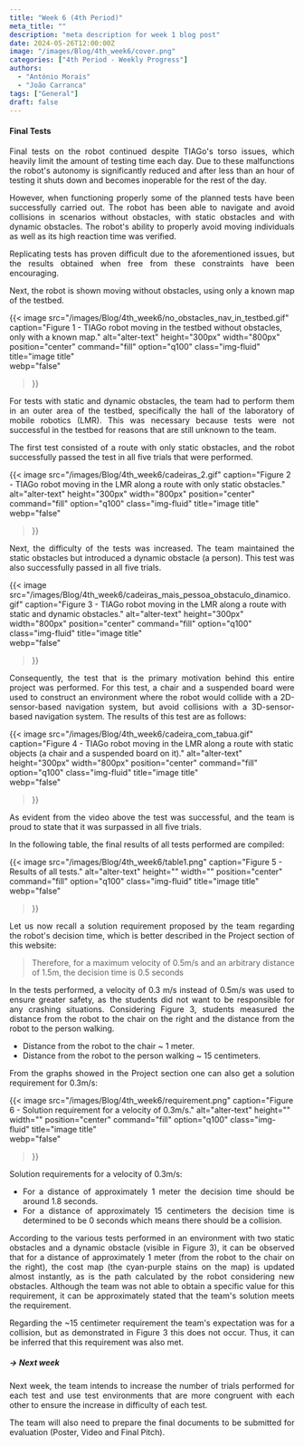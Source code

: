 ```yaml
---
title: "Week 6 (4th Period)"
meta_title: ""
description: "meta description for week 1 blog post"
date: 2024-05-26T12:00:00Z
image: "/images/Blog/4th_week6/cover.png"
categories: ["4th Period - Weekly Progress"]
authors: 
  - "António Morais"
  - "João Carranca"
tags: ["General"]
draft: false
---
```


#### Final Tests

<div style="text-align: justify;">

<!-- Final tests on the robot continued although TIago's torso issues still heavily limit the amount of time we can spend on tests on any given day. Due to the malfunctions, the robot's autonomy is very reduced and after less than an hour of testing it shuts down, becoming innoperable for the rest of the day.
 When functioning properly, however, we have been able to carry out some of the planned tests successfully, with the robot being able to navigate and avoid collisons without obstacles, with static obstacles, with dynamic obstacles and smaller sized static obstacles. 
As dynamic obstacles, we used people and verified not only the robot's ability to properly avoid moving people but its high reaction time as well. We used a bin for our first test with smaller static obstacles, which also succeeded. 
Replicating tests has proven difficult given the aformentioned issues but the results we have obtained when free from these constraints have been encouraging. -->
Final tests on the robot continued despite TIAGo's torso issues, which heavily limit the amount of testing time each day. Due to these malfunctions the robot's autonomy is significantly reduced and after less than an hour of testing it shuts down and becomes inoperable for the rest of the day.

<!-- However, when functioning properly, some of the planned tests have been successfully carried out. The robot has been able to navigate and avoid collisions in scenarios without obstacles, with static obstacles, with dynamic obstacles, and with smaller-sized static obstacles. For dynamic obstacles, people were used, and the robot's ability to properly avoid moving individuals, as well as its high reaction time, was verified. A bin was used for the first test with smaller static obstacles, which also succeeded. -->
However, when functioning properly some of the planned tests have been successfully carried out. The robot has been able to navigate and avoid collisions in scenarios without obstacles, with static obstacles and with dynamic obstacles. The robot's ability to properly avoid moving individuals as well as its high reaction time was verified. 

Replicating tests has proven difficult due to the aforementioned issues, but the results obtained when free from these constraints have been encouraging.

Next, the robot is shown moving without obstacles, using only a known map of the testbed.
</div>

{{< image 
  src="/images/Blog/4th_week6/no_obstacles_nav_in_testbed.gif" 
  caption="Figure 1 - TIAGo robot moving in the testbed without obstacles, only with a known map." 
  alt="alter-text" 
  height="300px" 
  width="800px" 
  position="center" 
  command="fill" 
  option="q100" 
  class="img-fluid" 
  title="image title"  
  webp="false" 
>}}

<div style="text-align: justify;">

For tests with static and dynamic obstacles, the team had to perform them in an outer area of the testbed, specifically the hall of the laboratory of mobile robotics (LMR). This was necessary because tests were not successful in the testbed for reasons that are still unknown to the team.

The first test consisted of a route with only static obstacles, and the robot successfully passed the test in all five trials that were performed.
</div>

{{< image 
  src="/images/Blog/4th_week6/cadeiras_2.gif" 
  caption="Figure 2 - TIAGo robot moving in the LMR along a route with only static obstacles." 
  alt="alter-text" 
  height="300px" 
  width="800px" 
  position="center" 
  command="fill" 
  option="q100" 
  class="img-fluid" 
  title="image title"  
  webp="false" 
>}}

<div style="text-align: justify;">

Next, the difficulty of the tests was increased. The team maintained the static obstacles but introduced a dynamic obstacle (a person). This test was also successfully passed in all five trials.
</div>

{{< image 
  src="/images/Blog/4th_week6/cadeiras_mais_pessoa_obstaculo_dinamico.gif" 
  caption="Figure 3 - TIAGo robot moving in the LMR along a route with static and dynamic obstacles." 
  alt="alter-text" 
  height="300px" 
  width="800px" 
  position="center" 
  command="fill" 
  option="q100" 
  class="img-fluid" 
  title="image title"  
  webp="false" 
>}}

<div style="text-align: justify;">

Consequently, the test that is the primary motivation behind this entire project was performed. For this test, a chair and a suspended board were used to construct an environment where the robot would collide with a 2D-sensor-based navigation system, but avoid collisions with a 3D-sensor-based navigation system. The results of this test are as follows:
</div>

{{< image 
  src="/images/Blog/4th_week6/cadeira_com_tabua.gif" 
  caption="Figure 4 - TIAGo robot moving in the LMR along a route with static objects (a chair and a suspended board on it)." 
  alt="alter-text" 
  height="300px" 
  width="800px" 
  position="center" 
  command="fill" 
  option="q100" 
  class="img-fluid" 
  title="image title"  
  webp="false" 
>}}

<div style="text-align: justify;">

As evident from the video above the test was successful, and the team is proud to state that it was surpassed in all five trials.

In the following table, the final results of all tests performed are compiled:
</div>

{{< image 
    src="/images/Blog/4th_week6/table1.png" 
    caption="Figure 5 - Results of all tests." 
    alt="alter-text" 
    height="" 
    width="" 
    position="center" 
    command="fill" 
    option="q100" 
    class="img-fluid" 
    title="image title"  
    webp="false" 
>}}

<div style="text-align: justify;">

Let us now recall a solution requirement proposed by the team regarding the robot's decision time, which is better described in the Project section of this website:

> Therefore, for a maximum velocity of 0.5m/s and an arbitrary distance of 1.5m, the decision time is 0.5 seconds

In the tests performed, a velocity of 0.3 m/s instead of 0.5m/s was used to ensure greater safety, as the students did not want to be responsible for any crashing situations. Considering Figure 3, students measured the distance from the robot to the chair on the right and the distance from the robot to the person walking.

- Distance from the robot to the chair ~ 1 meter.
- Distance from the robot to the person walking ~ 15 centimeters.

From the graphs showed in the Project section one can also get a solution requirement for 0.3m/s:
</div>

{{< image 
    src="/images/Blog/4th_week6/requirement.png" 
    caption="Figure 6 - Solution requirement for a velocity of 0.3m/s." 
    alt="alter-text" 
    height="" 
    width="" 
    position="center" 
    command="fill" 
    option="q100" 
    class="img-fluid" 
    title="image title"  
    webp="false" 
>}}

<div style="text-align: justify;">

Solution requirements for a velocity of 0.3m/s:

- For a distance of approximately 1 meter the decision time should be around 1.8 seconds.
- For a distance of approximately 15 centimeters the decision time is determined to be 0 seconds which means there should be a collision.

According to the various tests performed in an environment with two static obstacles and a dynamic obstacle (visible in Figure 3), it can be observed that for a distance of approximately 1 meter (from the robot to the chair on the right), the cost map (the cyan-purple stains on the map) is updated almost instantly, as is the path calculated by the robot considering new obstacles. Although the team was not able to obtain a specific value for this requirement, it can be approximately stated that the team's solution meets the requirement.

Regarding the ~15 centimeter requirement the team's expectation was for a collision, but as demonstrated in Figure 3 this does not occur. Thus, it can be inferred that this requirement was also met.

##### → Next week

Next week, the team intends to increase the number of trials performed for each test and use test environments that are more congruent with each other to ensure the increase in difficulty of each test. 

The team will also need to prepare the final documents to be submitted for evaluation (Poster, Video and Final Pitch).
</div>